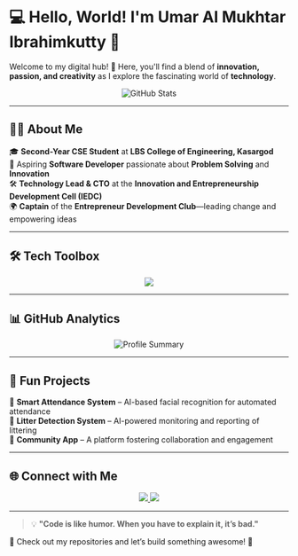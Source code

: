 # 💻 Hello, World! I'm Umar Al Mukhtar Ibrahimkutty 👋  

Welcome to my digital hub! 🚀 Here, you'll find a blend of **innovation, passion, and creativity** as I explore the fascinating world of **technology**.  

<p align="center">
  <img src="https://github-readme-stats.vercel.app/api?username=umaralmukhtar&show_icons=true&theme=radical" alt="GitHub Stats" />
</p>

---

## 🧑‍💻 About Me  
🎓 **Second-Year CSE Student** at **LBS College of Engineering, Kasargod**  
🎯 Aspiring **Software Developer** passionate about **Problem Solving** and **Innovation**  
🛠️ **Technology Lead & CTO** at the **Innovation and Entrepreneurship Development Cell (IEDC)**  
🌍 **Captain** of the **Entrepreneur Development Club**—leading change and empowering ideas  

---

## 🛠️ Tech Toolbox  

<p align="center">
  <img src="https://skillicons.dev/icons?i=python,java,c,react,nodejs,express,mongodb,git,github" />
</p>

---

## 📊 GitHub Analytics  
<p align="center">
  <img src="https://github-profile-summary-cards.vercel.app/api/cards/profile-details?username=umaralmukhtar&theme=radical" alt="Profile Summary" />
</p>

---

## 🚀 Fun Projects  
🔹 **Smart Attendance System** – AI-based facial recognition for automated attendance  
🔹 **Litter Detection System** – AI-powered monitoring and reporting of littering  
🔹 **Community App** – A platform fostering collaboration and engagement  

---

## 🌐 Connect with Me  
<p align="center">
  <a href="https://www.linkedin.com/in/umaralmukhtaribrahimkutty">
    <img src="https://img.shields.io/badge/LinkedIn-%230077B5.svg?style=for-the-badge&logo=linkedin&logoColor=white" />
  </a>
  <a href="mailto:umar1868807@gmail.com">
    <img src="https://img.shields.io/badge/Email-D14836?style=for-the-badge&logo=gmail&logoColor=white" />
  </a>
</p>

---

> 💡 **"Code is like humor. When you have to explain it, it’s bad."**  

🔗 Check out my repositories and let’s build something awesome! 🚀  
